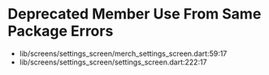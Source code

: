 # Deprecated Member Use From Same Package Errors

*   lib/screens/settings_screen/merch_settings_screen.dart:59:17
*   lib/screens/settings_screen/settings_screen.dart:222:17

